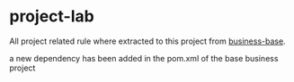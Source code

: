 # project-lab

All project related rule where extracted to this project from [business-base](https://github.com/cassunde/business-base).

a new dependency has been added in the pom.xml of the base business project
